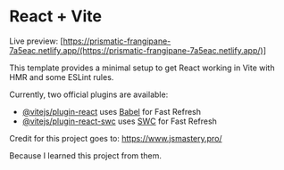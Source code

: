 # React + Vite

Live preview: [https://prismatic-frangipane-7a5eac.netlify.app/(https://prismatic-frangipane-7a5eac.netlify.app/)]

This template provides a minimal setup to get React working in Vite with HMR and some ESLint rules.

Currently, two official plugins are available:

- [@vitejs/plugin-react](https://github.com/vitejs/vite-plugin-react/blob/main/packages/plugin-react/README.md) uses [Babel](https://babeljs.io/) for Fast Refresh
- [@vitejs/plugin-react-swc](https://github.com/vitejs/vite-plugin-react-swc) uses [SWC](https://swc.rs/) for Fast Refresh

Credit for this project goes to:
https://www.jsmastery.pro/

Because I learned this project from them.
